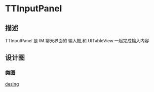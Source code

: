 # TTInputPanel

## 描述

TTInputPanel 是 IM 聊天界面的 输入框,和 UITableView 一起完成输入内容

## 设计图

### 类图

[desing](https://github.com/simpossible/TTInputPanel/raw/master/design/design.jpg)
